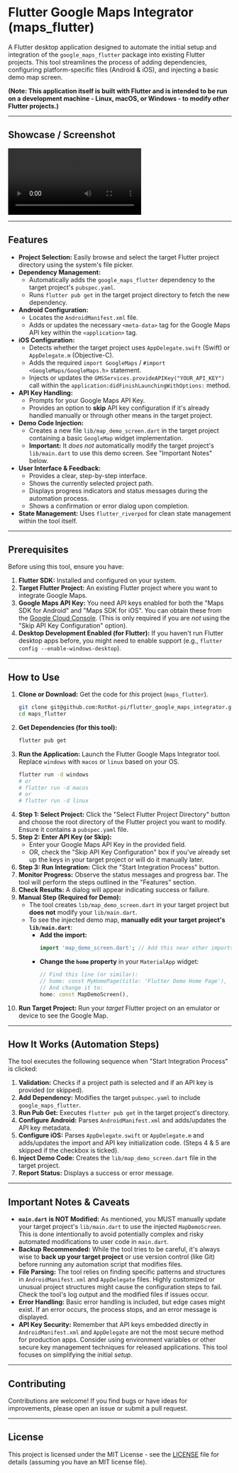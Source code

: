 # Flutter Google Maps Integrator (maps_flutter)

A Flutter desktop application designed to automate the initial setup and integration of the `google_maps_flutter` package into existing Flutter projects. This tool streamlines the process of adding dependencies, configuring platform-specific files (Android & iOS), and injecting a basic demo map screen.

**(Note: This application itself is built with Flutter and is intended to be run on a development machine - Linux, macOS, or Windows - to modify *other* Flutter projects.)**

---

## Showcase / Screenshot


![Video](assets/video/flutter_google_maps_integrator.mp4)

---

## Features

*   **Project Selection:** Easily browse and select the target Flutter project directory using the system's file picker.
*   **Dependency Management:**
    *   Automatically adds the `google_maps_flutter` dependency to the target project's `pubspec.yaml`.
    *   Runs `flutter pub get` in the target project directory to fetch the new dependency.
*   **Android Configuration:**
    *   Locates the `AndroidManifest.xml` file.
    *   Adds or updates the necessary `<meta-data>` tag for the Google Maps API key within the `<application>` tag.
*   **iOS Configuration:**
    *   Detects whether the target project uses `AppDelegate.swift` (Swift) or `AppDelegate.m` (Objective-C).
    *   Adds the required `import GoogleMaps` / `#import <GoogleMaps/GoogleMaps.h>` statement.
    *   Injects or updates the `GMSServices.provideAPIKey("YOUR_API_KEY")` call within the `application:didFinishLaunchingWithOptions:` method.
*   **API Key Handling:**
    *   Prompts for your Google Maps API Key.
    *   Provides an option to **skip** API key configuration if it's already handled manually or through other means in the target project.
*   **Demo Code Injection:**
    *   Creates a new file `lib/map_demo_screen.dart` in the target project containing a basic `GoogleMap` widget implementation.
    *   **Important:** It *does not* automatically modify the target project's `lib/main.dart` to use this demo screen. See "Important Notes" below.
*   **User Interface & Feedback:**
    *   Provides a clear, step-by-step interface.
    *   Shows the currently selected project path.
    *   Displays progress indicators and status messages during the automation process.
    *   Shows a confirmation or error dialog upon completion.
*   **State Management:** Uses `flutter_riverpod` for clean state management within the tool itself.

---

## Prerequisites

Before using this tool, ensure you have:

1.  **Flutter SDK:** Installed and configured on your system.
2.  **Target Flutter Project:** An existing Flutter project where you want to integrate Google Maps.
3.  **Google Maps API Key:** You need API keys enabled for both the "Maps SDK for Android" and "Maps SDK for iOS". You can obtain these from the [Google Cloud Console](https://console.cloud.google.com/google/maps-apis/). (This is only required if you are *not* using the "Skip API Key Configuration" option).
4.  **Desktop Development Enabled (for Flutter):** If you haven't run Flutter desktop apps before, you might need to enable support (e.g., `flutter config --enable-windows-desktop`).

---

## How to Use

1.  **Clone or Download:** Get the code for *this* project (`maps_flutter`).
    ```bash
    git clone git@github.com:RotRot-pi/flutter_google_maps_integrator.git
    cd maps_flutter
    ```
2.  **Get Dependencies (for this tool):**
    ```bash
    flutter pub get
    ```
3.  **Run the Application:** Launch the Flutter Google Maps Integrator tool. Replace `windows` with `macos` or `linux` based on your OS.
    ```bash
    flutter run -d windows
    # or
    # flutter run -d macos
    # or
    # flutter run -d linux
    ```
4.  **Step 1: Select Project:** Click the "Select Flutter Project Directory" button and choose the root directory of the Flutter project you want to modify. Ensure it contains a `pubspec.yaml` file.
5.  **Step 2: Enter API Key (or Skip):**
    *   Enter your Google Maps API Key in the provided field.
    *   OR, check the "Skip API Key Configuration" box if you've already set up the keys in your target project or will do it manually later.
6.  **Step 3: Run Integration:** Click the "Start Integration Process" button.
7.  **Monitor Progress:** Observe the status messages and progress bar. The tool will perform the steps outlined in the "Features" section.
8.  **Check Results:** A dialog will appear indicating success or failure.
9.  **Manual Step (Required for Demo):**
    *   The tool creates `lib/map_demo_screen.dart` in your target project but **does not** modify your `lib/main.dart`.
    *   To see the injected demo map, **manually edit your target project's `lib/main.dart`**:
        *   **Add the import:**
            ```dart
            import 'map_demo_screen.dart'; // Add this near other imports
            ```
        *   **Change the `home` property** in your `MaterialApp` widget:
            ```dart
            // Find this line (or similar):
            // home: const MyHomePage(title: 'Flutter Demo Home Page'),
            // And change it to:
            home: const MapDemoScreen(),
            ```
10. **Run Target Project:** Run your *target* Flutter project on an emulator or device to see the Google Map.

---

## How It Works (Automation Steps)

The tool executes the following sequence when "Start Integration Process" is clicked:

1.  **Validation:** Checks if a project path is selected and if an API key is provided (or skipped).
2.  **Add Dependency:** Modifies the target `pubspec.yaml` to include `google_maps_flutter`.
3.  **Run Pub Get:** Executes `flutter pub get` in the target project's directory.
4.  **Configure Android:** Parses `AndroidManifest.xml` and adds/updates the API key metadata.
5.  **Configure iOS:** Parses `AppDelegate.swift` or `AppDelegate.m` and adds/updates the import and API key initialization code. (Steps 4 & 5 are skipped if the checkbox is ticked).
6.  **Inject Demo Code:** Creates the `lib/map_demo_screen.dart` file in the target project.
7.  **Report Status:** Displays a success or error message.

---

## Important Notes & Caveats

*   **`main.dart` is NOT Modified:** As mentioned, you MUST manually update your target project's `lib/main.dart` to use the injected `MapDemoScreen`. This is done intentionally to avoid potentially complex and risky automated modifications to user code in `main.dart`.
*   **Backup Recommended:** While the tool tries to be careful, it's always wise to **back up your target project** or use version control (like Git) before running any automation script that modifies files.
*   **File Parsing:** The tool relies on finding specific patterns and structures in `AndroidManifest.xml` and `AppDelegate` files. Highly customized or unusual project structures might cause the configuration steps to fail. Check the tool's log output and the modified files if issues occur.
*   **Error Handling:** Basic error handling is included, but edge cases might exist. If an error occurs, the process stops, and an error message is displayed.
*   **API Key Security:** Remember that API keys embedded directly in `AndroidManifest.xml` and `AppDelegate` are not the most secure method for production apps. Consider using environment variables or other secure key management techniques for released applications. This tool focuses on simplifying the initial *setup*.

---

## Contributing

Contributions are welcome! If you find bugs or have ideas for improvements, please open an issue or submit a pull request.

---

## License

This project is licensed under the MIT License - see the [LICENSE](LICENSE) file for details (assuming you have an MIT license file).